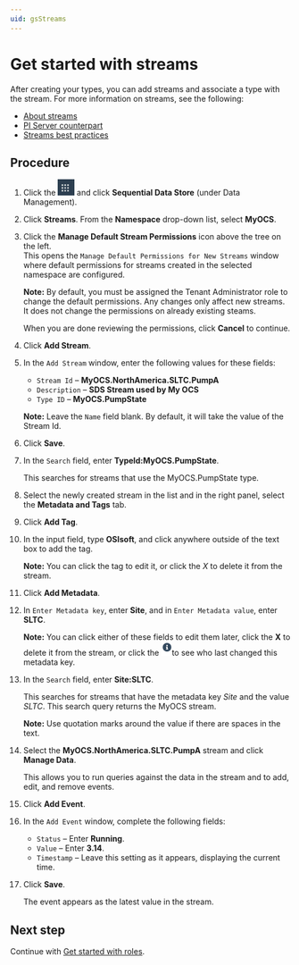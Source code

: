 ```yaml
---
uid: gsStreams
---
```


# Get started with streams

After creating your types, you can add streams and associate a type with the stream. For more information on streams, see the following:

- [About streams](xref:ccStreams)
- [PI Server counterpart](xref:ccStreams#streams-pi-server)
- [Streams best practices](xref:bpStreams)

## Procedure

1. Click the ![Menu icon](images\menu-icon.png) and click **Sequential Data Store** (under Data Management).

1. Click **Streams**. From the **Namespace** drop-down list, select **MyOCS**.

1. Click the **Manage Default Stream Permissions** icon above the tree on the left.  
    This opens the `Manage Default Permissions for New Streams` window where default permissions for streams created in the selected namespace are configured. 
   
    **Note:** By default, you must be assigned the Tenant Administrator role to change the default permissions. Any changes only affect new streams. It does not change the permissions on already existing steams. 
    
    When you are done reviewing the permissions, click **Cancel** to continue.
   
1. Click **Add Stream**.

1. In the `Add Stream` window, enter the following values for these fields:

   - `Stream Id` &ndash; **MyOCS.NorthAmerica.SLTC.PumpA**
   - `Description` &ndash; **SDS Stream used by My OCS**
   - `Type ID` &ndash; **MyOCS.PumpState**

    **Note:** Leave the `Name` field blank. By default, it will take the value of the Stream Id.

1. Click **Save**.

1. In the `Search` field, enter **TypeId:MyOCS.PumpState**.

    This searches for streams that use the MyOCS.PumpState type. 

1. Select the newly created stream in the list and in the right panel, select the **Metadata and Tags** tab.

1. Click **Add Tag**.

1. In the input field, type **OSIsoft**, and click anywhere outside of the text box to add the tag. 

    **Note:** You can click the tag to edit it, or click the *X* to delete it from the stream.

1. Click **Add Metadata**.

1. In `Enter Metadata key`, enter **Site**, and in `Enter Metadata value`, enter **SLTC**. 

    **Note:** You can click either of these fields to edit them later, click the **X** to delete it from the stream, or click the ![Info icon](images/Info.png)to see who last changed this metadata key.

1. In the `Search` field, enter **Site:SLTC**. 

    This searches for streams that have the metadata key *Site* and the value *SLTC*. This search query returns the MyOCS stream. 
   
    **Note:** Use quotation marks around the value if there are spaces in the text.
    
1. Select the **MyOCS.NorthAmerica.SLTC.PumpA** stream and click **Manage Data**. 

    This allows you to run queries against the data in the stream and to add, edit, and remove events.

1. Click **Add Event**.

1. In the `Add Event` window, complete the following fields: 

   - `Status` &ndash; Enter **Running**.
   - `Value` &ndash; Enter **3.14**.
   - `Timestamp` &ndash; Leave this setting as it appears, displaying the current time.

1. Click **Save**. 

    The event appears as the latest value in the stream.

## Next step

Continue with [Get started with roles](xref:gsRoles).